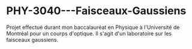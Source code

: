 # PHY-3040---Faisceaux-Gaussiens
Projet effectué durant mon baccalauréat en Physique à l'Université de Montréal pour un courps d'optique. Il s'agit d'un laboratoire sur les faisceaux gaussiens. 
